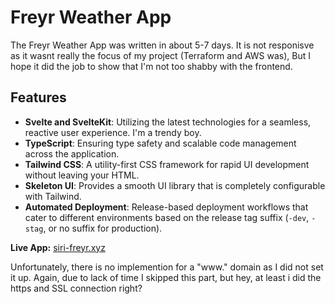 # Freyr Weather App

The Freyr Weather App was written in about 5-7 days. It is not responisve as it wasnt really the focus of my project (Terraform and AWS was), But I hope it did the job to show that I'm not too shabby with the frontend.

## Features

- **Svelte and SvelteKit**: Utilizing the latest technologies for a seamless, reactive user experience. I'm a trendy boy.
- **TypeScript**: Ensuring type safety and scalable code management across the application.
- **Tailwind CSS**: A utility-first CSS framework for rapid UI development without leaving your HTML.
- **Skeleton UI**: Provides a smooth UI library that is completely configurable with Tailwind.
- **Automated Deployment**: Release-based deployment workflows that cater to different environments based on the release tag suffix (`-dev`, `-stag`, or no suffix for production).

**Live App:** [siri-freyr.xyz](https://siri-freyr.xyz/)

Unfortunately, there is no implemention for a "www." domain as I did not set it up. Again, due to lack of time I skipped this part, but hey, at least i did the https and SSL connection right?
